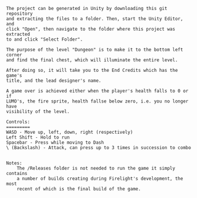     
    The project can be generated in Unity by downloading this git repository 
    and extracting the files to a folder. Then, start the Unity Editor, and 
    click "Open", then navigate to the folder where this project was extracted 
    to and click "Select Folder".
    
    The purpose of the level "Dungeon" is to make it to the bottom left corner 
    and find the final chest, which will illuminate the entire level.
    
    After doing so, it will take you to the End Credits which has the game's 
    title, and the lead designer's name.
    
    A game over is achieved either when the player's health falls to 0 or if
    LUMO's, the fire sprite, health fallse below zero, i.e. you no longer have 
    visibility of the level.
    
    Controls:
    =========
    WASD - Move up, left, down, right (respectively)
    Left Shift - Hold to run
    Spacebar - Press while moving to Dash
    \ (Backslash) - Attack, can press up to 3 times in succession to combo
    
    
    Notes:
        The /Releases folder is not needed to run the game it simply contains 
        a number of builds creating during Firelight's development, the most
        recent of which is the final build of the game.